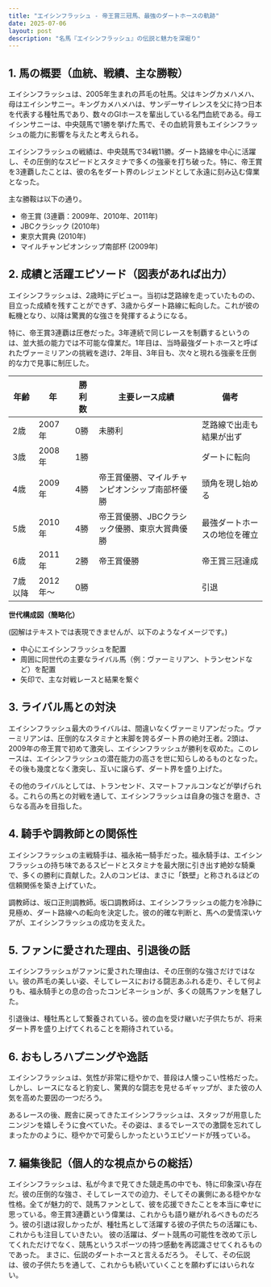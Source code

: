 ```yaml
---
title: "エイシンフラッシュ - 帝王賞三冠馬、最強のダートホースの軌跡"
date: 2025-07-06
layout: post
description: "名馬『エイシンフラッシュ』の伝説と魅力を深堀り"
---
```


## 1. 馬の概要（血統、戦績、主な勝鞍）

エイシンフラッシュは、2005年生まれの芦毛の牡馬。父はキングカメハメハ、母はエイシンサニー。キングカメハメハは、サンデーサイレンスを父に持つ日本を代表する種牡馬であり、数々のGIホースを輩出している名門血統である。母エイシンサニーは、中央競馬で1勝を挙げた馬で、その血統背景もエイシンフラッシュの能力に影響を与えたと考えられる。

エイシンフラッシュの戦績は、中央競馬で34戦11勝。ダート路線を中心に活躍し、その圧倒的なスピードとスタミナで多くの強豪を打ち破った。特に、帝王賞を3連覇したことは、彼の名をダート界のレジェンドとして永遠に刻み込む偉業となった。

主な勝鞍は以下の通り。

* 帝王賞 (3連覇：2009年、2010年、2011年)
* JBCクラシック (2010年)
* 東京大賞典 (2010年)
* マイルチャンピオンシップ南部杯 (2009年)


## 2. 成績と活躍エピソード（図表があれば出力）

エイシンフラッシュは、2歳時にデビュー。当初は芝路線を走っていたものの、目立った成績を残すことができず、3歳からダート路線に転向した。これが彼の転機となり、以降は驚異的な強さを発揮するようになる。

特に、帝王賞3連覇は圧巻だった。3年連続で同じレースを制覇するというのは、並大抵の能力では不可能な偉業だ。1年目は、当時最強ダートホースと呼ばれたヴァーミリアンの挑戦を退け、2年目、3年目も、次々と現れる強豪を圧倒的な力で見事に制圧した。

| 年齢 | 年 | 勝利数 | 主要レース成績 | 備考 |
|---|---|---|---|---|
| 2歳 | 2007年 | 0勝 | 未勝利 | 芝路線で出走も結果が出ず |
| 3歳 | 2008年 | 1勝 |  | ダートに転向 |
| 4歳 | 2009年 | 4勝 | 帝王賞優勝、マイルチャンピオンシップ南部杯優勝 | 頭角を現し始める |
| 5歳 | 2010年 | 4勝 | 帝王賞優勝、JBCクラシック優勝、東京大賞典優勝 | 最強ダートホースの地位を確立 |
| 6歳 | 2011年 | 2勝 | 帝王賞優勝 | 帝王賞三冠達成 |
| 7歳以降 | 2012年～ | 0勝 |  |  引退 |


**世代構成図（簡略化）**

(図解はテキストでは表現できませんが、以下のようなイメージです。)

* 中心にエイシンフラッシュを配置
* 周囲に同世代の主要なライバル馬（例：ヴァーミリアン、トランセンドなど）を配置
* 矢印で、主な対戦レースと結果を繋ぐ


## 3. ライバル馬との対決

エイシンフラッシュ最大のライバルは、間違いなくヴァーミリアンだった。ヴァーミリアンは、圧倒的なスタミナと末脚を誇るダート界の絶対王者。2頭は、2009年の帝王賞で初めて激突し、エイシンフラッシュが勝利を収めた。このレースは、エイシンフラッシュの潜在能力の高さを世に知らしめるものとなった。その後も幾度となく激突し、互いに譲らず、ダート界を盛り上げた。

その他のライバルとしては、トランセンド、スマートファルコンなどが挙げられる。これらの馬との対戦を通して、エイシンフラッシュは自身の強さを磨き、さらなる高みを目指した。


## 4. 騎手や調教師との関係性

エイシンフラッシュの主戦騎手は、福永祐一騎手だった。福永騎手は、エイシンフラッシュの持ち味であるスピードとスタミナを最大限に引き出す絶妙な騎乗で、多くの勝利に貢献した。2人のコンビは、まさに「鉄壁」と称されるほどの信頼関係を築き上げていた。

調教師は、坂口正則調教師。坂口調教師は、エイシンフラッシュの能力を冷静に見極め、ダート路線への転向を決定した。彼の的確な判断と、馬への愛情深いケアが、エイシンフラッシュの成功を支えた。


## 5. ファンに愛された理由、引退後の話

エイシンフラッシュがファンに愛された理由は、その圧倒的な強さだけではない。彼の芦毛の美しい姿、そしてレースにおける闘志あふれる走り、そして何よりも、福永騎手との息の合ったコンビネーションが、多くの競馬ファンを魅了した。

引退後は、種牡馬として繋養されている。彼の血を受け継いだ子供たちが、将来ダート界を盛り上げてくれることを期待されている。


## 6. おもしろハプニングや逸話

エイシンフラッシュは、気性が非常に穏やかで、普段は人懐っこい性格だった。しかし、レースになると豹変し、驚異的な闘志を見せるギャップが、また彼の人気を高めた要因の一つだろう。

あるレースの後、厩舎に戻ってきたエイシンフラッシュは、スタッフが用意したニンジンを嬉しそうに食べていた。その姿は、まるでレースでの激闘を忘れてしまったかのように、穏やかで可愛らしかったというエピソードが残っている。


## 7. 編集後記（個人的な視点からの総括）

エイシンフラッシュは、私が今まで見てきた競走馬の中でも、特に印象深い存在だ。彼の圧倒的な強さ、そしてレースでの迫力、そしてその裏側にある穏やかな性格。全てが魅力的で、競馬ファンとして、彼を応援できたことを本当に幸せに思っている。帝王賞3連覇という偉業は、これからも語り継がれるべきものだろう。彼の引退は寂しかったが、種牡馬として活躍する彼の子供たちの活躍にも、これからも注目していきたい。  彼の活躍は、ダート競馬の可能性を改めて示してくれただけでなく、競馬というスポーツの持つ感動を再認識させてくれるものであった。  まさに、伝説のダートホースと言えるだろう。  そして、その伝説は、彼の子供たちを通して、これからも続いていくことを願わずにはいられない。
